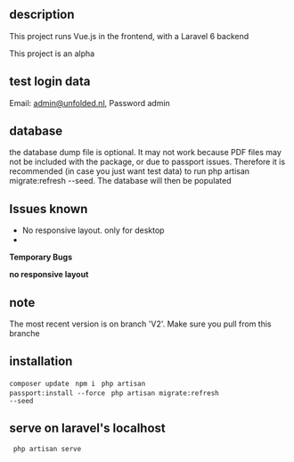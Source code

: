 ## description
<p> This project runs Vue.js in the frontend, with a Laravel 6 backend</p>
<p> This project is an alpha

## test login data
Email: admin@unfolded.nl, 
Password admin

## database
the database dump file is optional. It may not work because PDF files may not be included with the package, or due to passport issues.
Therefore it is recommended (in case you just want test data) to run php artisan migrate:refresh --seed. The database will then be populated

## Issues known
<ul>
    <li>No responsive layout. only for desktop<li>
</ul>

<p><strong>Temporary Bugs</strong></p>
<b>no responsive layout</b>

## note
<p>The most recent version is on branch 'V2'. Make sure you pull from this branche</p>

## installation
<code>composer update</code>
<code> npm i </code>
<code>php artisan passport:install --force</code>
<code> php artisan migrate:refresh --seed </code>

## serve on laravel's localhost
<code> php artisan serve</code>



